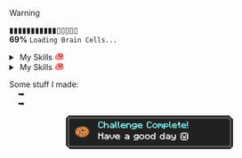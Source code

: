 > [!WARNING]
> ▮▮▮▮▮▮▮▮▮▮▮▯▯▯▯▯<br>
> **69%** ```Loading Brain Cells...```

<details "skills">
   <summary> 
       My Skills <img src="https://raw.githubusercontent.com/kuran1x/kuran1x/main/assets/partyblob.gif" height="15">
   </summary> 
   <p> <div height="top" align="bottom">
      <a href="https://en.wikipedia.org/wiki/JavaScript" title="JavaScript"><img height="25" src="https://commons.m.wikimedia.org/wiki/File:JavaScript-logo.png"></a>
      <a href="https://www.typescriptlang.org" title="TypeScript"><img height="25" src="https://upload.wikimedia.org/wikipedia/commons/4/4c/Typescript_logo_2020.svg"></a>
      <a href="https://tailwindcss.com" title="Tailwind CSS"><img height="25" src="https://upload.wikimedia.org/wikipedia/commons/d/d5/Tailwind_CSS_Logo.svg"></a>
      <a href="https://svelte.dev/" title="Svelte"><img height="25" src="https://upload.wikimedia.org/wikipedia/commons/1/1b/Svelte_Logo.svg"></a>
      <a href="https://vite.dev/" title="Svelte"><img height="25" src="https://upload.wikimedia.org/wikipedia/commons/f/f1/Vitejs-logo.svg"></a>
      <br>
   </p> </div>
</details>

<details "skills">
   <summary> 
       My Skills <img src="https://raw.githubusercontent.com/kuran1x/kuran1x/main/assets/partyblob.gif" height="15">
   </summary> 
   <p> <div height="top" align="bottom">
      <a href="https://en.wikipedia.org/wiki/JavaScript" title="JavaScript"><img height="25" src="https://raw.githubusercontent.com/kuran1x/kuran1x/main/assets/JS.png"></a>
      <a href="https://www.typescriptlang.org" title="TypeScript"><img height="25" src="https://raw.githubusercontent.com/kuran1x/kuran1x/main/assets/TS.png"></a>
      <a href="https://tailwindcss.com" title="Tailwind CSS"><img height="25" src="https://raw.githubusercontent.com/kuran1x/kuran1x/main/assets/TailwindCSS.png"></a>
      <a href="https://svelte.dev/" title="Svelte"><img height="25" src="https://raw.githubusercontent.com/kuran1x/kuran1x/main/assets/Svelte.png"></a>
      <a href="https://vite.dev/" title="Svelte"><img height="25" src="https://raw.githubusercontent.com/kuran1x/kuran1x/main/assets/Vite.png"></a>
      <br>
   </p> </div>
</details>

Some stuff I made: <br>
      ➥ <br>
      ➥ <br>
   
<div align="center">   

   <a href="https://www.lunarclient.com/tools/achievement-generator"><img height="60" src="https://raw.githubusercontent.com/kuran1x/kuran1x/main/assets/achievement.png"></a>
   
</div>
 

